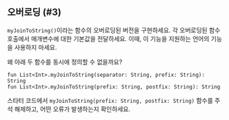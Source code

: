 ## 오버로딩 (#3)

`myJoinToString()`이라는 함수의 오버로딩된 버전을 구현하세요. 각 오버로딩된 함수 호출에서 매개변수에 대한 기본값을 전달하세요. 이때, 이 기능을 지원하는 언어의 기능을 사용하지 마세요.

왜 아래 두 함수를 동시에 정의할 수 없을까요?

```text
fun List<Int>.myJoinToString(separator: String, prefix: String): String
fun List<Int>.myJoinToString(prefix: String, postfix: String): String
```

스타터 코드에서 `myJoinToString(prefix: String, postfix: String)` 함수를 주석 해제하고, 어떤 오류가 발생하는지 확인하세요.